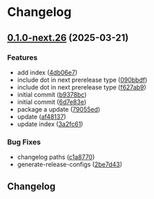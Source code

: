 # Changelog

## [0.1.0-next.26](https://github.com/obany/changelog/compare/package-a-v0.0.1-next.26...package-a-v0.1.0-next.26) (2025-03-21)


### Features

* add index ([4db06e7](https://github.com/obany/changelog/commit/4db06e7a1f16a4b04f73739e10c54dcfd6d71db7))
* include dot in next prerelease type ([090bbdf](https://github.com/obany/changelog/commit/090bbdff4466909bbdaaf27a61dd0d1bf8bac4d2))
* include dot in next prerelease type ([f627ab9](https://github.com/obany/changelog/commit/f627ab9c3b24536b1b59aae93333e982efef9773))
* initial commit ([b9378bc](https://github.com/obany/changelog/commit/b9378bc2766ab8c0f693c839d37e3e345eadde71))
* initial commit ([6d7e83e](https://github.com/obany/changelog/commit/6d7e83e5be444b7e470a04771efce6cb8de1ac4f))
* package a update ([79055ed](https://github.com/obany/changelog/commit/79055ede87bb9a8df9bf9395597df97f4f7dbf36))
* update ([af48137](https://github.com/obany/changelog/commit/af4813774073de10838b9a8c2bce220bd02fc198))
* update index ([3a2fc61](https://github.com/obany/changelog/commit/3a2fc61aced046b3e10ffae16d344dc66093e504))


### Bug Fixes

* changelog paths ([c1a8770](https://github.com/obany/changelog/commit/c1a8770443c49091e15af80d6a3dec4b74dbf4b7))
* generate-release-configs ([2be7d43](https://github.com/obany/changelog/commit/2be7d431deef5e7fd0442d3c509b91a2d2464597))

## Changelog
